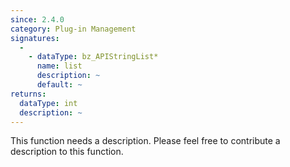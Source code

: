 ```yaml
---
since: 2.4.0
category: Plug-in Management
signatures:
  -
    - dataType: bz_APIStringList*
      name: list
      description: ~
      default: ~
returns:
  dataType: int
  description: ~
---
```


This function needs a description. Please feel free to contribute a description to this function.
